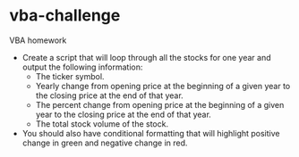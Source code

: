 # vba-challenge
VBA homework

- Create a script that will loop through all the stocks for one year and output the following information:
  - The ticker symbol.
  - Yearly change from opening price at the beginning of a given year to the closing price at the end of that year.
  - The percent change from opening price at the beginning of a given year to the closing price at the end of that year.
  - The total stock volume of the stock.
- You should also have conditional formatting that will highlight positive change in green and negative change in red.
